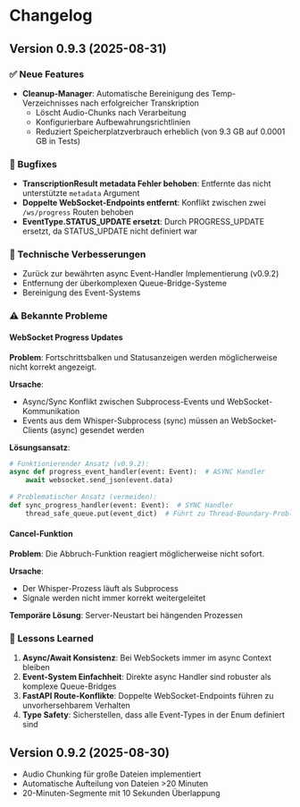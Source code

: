 # Changelog

## Version 0.9.3 (2025-08-31)

### ✅ Neue Features
- **Cleanup-Manager**: Automatische Bereinigung des Temp-Verzeichnisses nach erfolgreicher Transkription
  - Löscht Audio-Chunks nach Verarbeitung
  - Konfigurierbare Aufbewahrungsrichtlinien
  - Reduziert Speicherplatzverbrauch erheblich (von 9.3 GB auf 0.0001 GB in Tests)

### 🐛 Bugfixes
- **TranscriptionResult metadata Fehler behoben**: Entfernte das nicht unterstützte `metadata` Argument
- **Doppelte WebSocket-Endpoints entfernt**: Konflikt zwischen zwei `/ws/progress` Routen behoben
- **EventType.STATUS_UPDATE ersetzt**: Durch PROGRESS_UPDATE ersetzt, da STATUS_UPDATE nicht definiert war

### 🔧 Technische Verbesserungen
- Zurück zur bewährten async Event-Handler Implementierung (v0.9.2)
- Entfernung der überkomplexen Queue-Bridge-Systeme
- Bereinigung des Event-Systems

### ⚠️ Bekannte Probleme

#### WebSocket Progress Updates
**Problem**: Fortschrittsbalken und Statusanzeigen werden möglicherweise nicht korrekt angezeigt.

**Ursache**: 
- Async/Sync Konflikt zwischen Subprocess-Events und WebSocket-Kommunikation
- Events aus dem Whisper-Subprocess (sync) müssen an WebSocket-Clients (async) gesendet werden

**Lösungsansatz**:
```python
# Funktionierender Ansatz (v0.9.2):
async def progress_event_handler(event: Event):  # ASYNC Handler
    await websocket.send_json(event.data)
    
# Problematischer Ansatz (vermeiden):
def sync_progress_handler(event: Event):  # SYNC Handler
    thread_safe_queue.put(event_dict)  # Führt zu Thread-Boundary-Problemen
```

#### Cancel-Funktion
**Problem**: Die Abbruch-Funktion reagiert möglicherweise nicht sofort.

**Ursache**: 
- Der Whisper-Prozess läuft als Subprocess
- Signale werden nicht immer korrekt weitergeleitet

**Temporäre Lösung**: Server-Neustart bei hängenden Prozessen

### 📝 Lessons Learned

1. **Async/Await Konsistenz**: Bei WebSockets immer im async Context bleiben
2. **Event-System Einfachheit**: Direkte async Handler sind robuster als komplexe Queue-Bridges
3. **FastAPI Route-Konflikte**: Doppelte WebSocket-Endpoints führen zu unvorhersehbarem Verhalten
4. **Type Safety**: Sicherstellen, dass alle Event-Types in der Enum definiert sind

## Version 0.9.2 (2025-08-30)
- Audio Chunking für große Dateien implementiert
- Automatische Aufteilung von Dateien >20 Minuten
- 20-Minuten-Segmente mit 10 Sekunden Überlappung